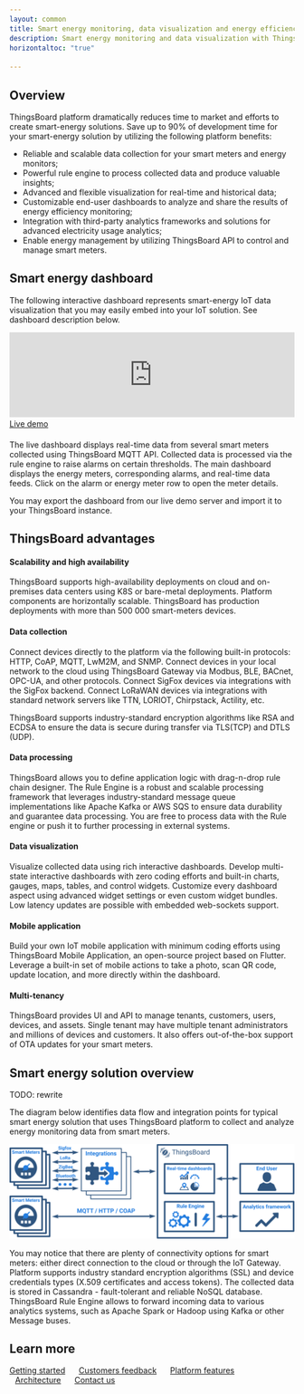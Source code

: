 ```yaml
---
layout: common
title: Smart energy monitoring, data visualization and energy efficiency analysis
description: Smart energy monitoring and data visualization with ThingsBoard IoT Platform
horizontaltoc: "true"

---
```


## Overview

ThingsBoard platform dramatically reduces time to market and efforts to create smart-energy solutions. Save up to 90% of development time for your smart-energy solution by utilizing the following platform benefits:

  - Reliable and scalable data collection for your smart meters and energy monitors;
  - Powerful rule engine to process collected data and produce valuable insights;
  - Advanced and flexible visualization for real-time and historical data;
  - Customizable end-user dashboards to analyze and share the results of energy efficiency monitoring;
  - Integration with third-party analytics frameworks and solutions for advanced electricity usage analytics;
  - Enable energy management by utilizing ThingsBoard API to control and manage smart meters.

## Smart energy dashboard

The following interactive dashboard represents smart-energy IoT data visualization that you may easily embed into your IoT solution. See dashboard description below.

<iframe class="demoDashboardFrame" src="https://demo.thingsboard.io/dashboard/e5e72680-0eda-11e7-942c-bb0136cc33d0?publicId=963ab470-34c9-11e7-a7ce-bb0136cc33d0&source=docs" frameborder="0" width="100%"></iframe>
<div class="center" style="margin-bottom: 20px;">
    <a target="_blank" href="https://demo.thingsboard.io/dashboard/e8e409c0-f2b5-11e6-a6ee-bb0136cc33d0?publicId=963ab470-34c9-11e7-a7ce-bb0136cc33d0&source=realtimeIotDashboards" class="button">Live demo</a>
</div>

The live dashboard displays real-time data from several smart meters collected using ThingsBoard MQTT API. 
Collected data is processed via the rule engine to raise alarms on certain thresholds. 
The main dashboard displays the energy meters, corresponding alarms, and real-time data feeds. 
Click on the alarm or energy meter row to open the meter details.

You may export the dashboard from our live demo server and import it to your ThingsBoard instance.

## ThingsBoard advantages

#### Scalability and high availability

ThingsBoard supports high-availability deployments on cloud and on-premises data centers using K8S or bare-metal deployments. 
Platform components are horizontally scalable. ThingsBoard has production deployments with more than 500 000 smart-meters devices.

#### Data collection

Connect devices directly to the platform via the following built-in protocols: HTTP, CoAP, MQTT, LwM2M, and SNMP. 
Connect devices in your local network to the cloud using ThingsBoard Gateway via Modbus, BLE, BACnet, OPC-UA, and other protocols. 
Connect SigFox devices via integrations with the SigFox backend. 
Connect LoRaWAN devices via integrations with standard network servers like TTN, LORIOT, Chirpstack, Actility, etc.

ThingsBoard supports industry-standard encryption algorithms like RSA and ECDSA to ensure the data is secure during transfer via TLS(TCP) and DTLS (UDP).

#### Data processing

ThingsBoard allows you to define application logic with drag-n-drop rule chain designer. 
The Rule Engine is a robust and scalable processing framework that leverages industry-standard message queue implementations like Apache Kafka or AWS SQS to ensure data durability and guarantee data processing. 
You are free to process data with the Rule engine or push it to further processing in external systems.

#### Data visualization

Visualize collected data using rich interactive dashboards. Develop multi-state interactive dashboards with zero coding efforts and built-in charts, gauges, maps, tables, and control widgets. 
Customize every dashboard aspect using advanced widget settings or even custom widget bundles. 
Low latency updates are possible with embedded web-sockets support.

#### Mobile application

Build your own IoT mobile application with minimum coding efforts using ThingsBoard Mobile Application, an open-source project based on Flutter. 
Leverage a built-in set of mobile actions to take a photo, scan QR code, update location, and more directly within the dashboard.

#### Multi-tenancy

ThingsBoard provides UI and API to manage tenants, customers, users, devices, and assets. 
Single tenant may have multiple tenant administrators and millions of devices and customers.
It also offers out-of-the-box support of OTA updates for your smart meters.


## Smart energy solution overview

TODO: rewrite
 
The diagram below identifies data flow and integration points for typical smart energy solution that uses ThingsBoard platform to collect and analyze energy monitoring data from smart meters.

![Smart energy solution diagram](/images/iot-use-cases/smart-energy-monitoring.svg)

You may notice that there are plenty of connectivity options for smart meters: either direct connection to the cloud or through the IoT Gateway.
Platform supports industry standard encryption algorithms (SSL) and device credentials types (X.509 certificates and access tokens).
The collected data is stored in Cassandra - fault-tolerant and reliable NoSQL database.
ThingsBoard Rule Engine allows to forward incoming data to various analytics systems, such as Apache Spark or Hadoop using Kafka or other Message buses.

## Learn more

<a style="margin-right: 10px;" href="/docs/getting-started-guides/helloworld/" class="button">Getting started</a>
<a style="margin: 10px;" href="/industries/smart-energy/" class="button">Customers feedback</a>
<a style="margin: 10px;" href="/docs/#platform-features" class="button">Platform features</a>
<a style="margin: 10px;" href="/docs/reference/" class="button">Architecture</a>
<a style="margin: 10px;" href="/docs/contact-us/" class="button">Contact us</a>

